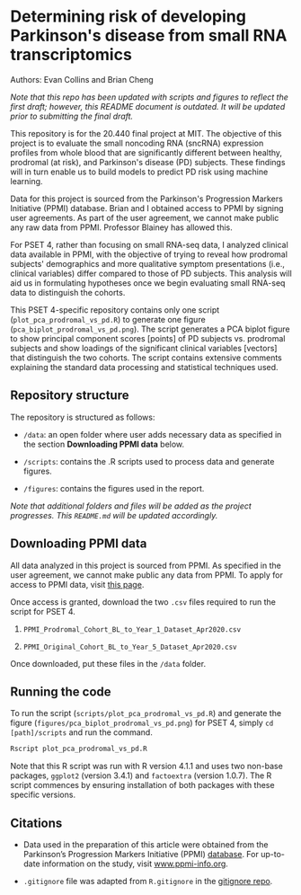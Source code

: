 # Determining risk of developing Parkinson's disease from small RNA transcriptomics

Authors: Evan Collins and Brian Cheng

*Note that this repo has been updated with scripts and figures to reflect the first draft; however, this README document is outdated. It will be updated prior to submitting the final draft.*

This repository is for the 20.440 final project at MIT. The objective of this project is to evaluate the small noncoding RNA (sncRNA) expression profiles from whole blood that are significantly different between healthy, prodromal (at risk), and Parkinson's disease (PD) subjects. These findings will in turn enable us to build models to predict PD risk using machine learning.

Data for this project is sourced from the Parkinson's Progression Markers Initiative (PPMI) database. Brian and I obtained access to PPMI by signing user agreements. As part of the user agreement, we cannot make public any raw data from PPMI. Professor Blainey has allowed this. 

For PSET 4, rather than focusing on small RNA-seq data, I analyzed clinical data available in PPMI, with the objective of trying to reveal how prodromal subjects' demographics and more qualitative symptom presentations (i.e., clinical variables) differ compared to those of PD subjects. This analysis will aid us in formulating hypotheses once we begin evaluating small RNA-seq data to distinguish the cohorts.

This PSET 4-specific repository contains only one script (`plot_pca_prodromal_vs_pd.R`) to generate one figure (`pca_biplot_prodromal_vs_pd.png`). The script generates a PCA biplot figure to show principal component scores [points] of PD subjects vs. prodromal subjects and show loadings of the significant clinical variables [vectors] that distinguish the two cohorts. The script contains extensive comments explaining the standard data processing and statistical techniques used.

## Repository structure

The repository is structured as follows:

- `/data`: an open folder where user adds necessary data as specified in the section **Downloading PPMI data** below.

- `/scripts`: contains the .R scripts used to process data and generate figures.

- `/figures`: contains the figures used in the report.

*Note that additional folders and files will be added as the project progresses. This `README.md` will be updated accordingly.*

## Downloading PPMI data

All data analyzed in this project is sourced from PPMI. As specified in the user agreement, we cannot make public any data from PPMI. To apply for access to PPMI data, visit [this page](https://www.ppmi-info.org/access-data-specimens/download-data). 

Once access is granted, download the two `.csv` files required to run the script for PSET 4.

1. `PPMI_Prodromal_Cohort_BL_to_Year_1_Dataset_Apr2020.csv`

2. `PPMI_Original_Cohort_BL_to_Year_5_Dataset_Apr2020.csv`

Once downloaded, put these files in the `/data` folder.

## Running the code

To run the script (`scripts/plot_pca_prodromal_vs_pd.R`) and generate the figure (`figures/pca_biplot_prodromal_vs_pd.png`) for PSET 4, simply `cd [path]/scripts` and run the command. 

```bash
Rscript plot_pca_prodromal_vs_pd.R
```

Note that this R script was run with R version 4.1.1 and uses two non-base packages, `ggplot2` (version 3.4.1) and `factoextra` (version 1.0.7). The R script commences by ensuring installation of both packages with these specific versions.

## Citations

- Data used in the preparation of this article were obtained from the Parkinson’s Progression Markers Initiative (PPMI) [database](https://www.ppmi-info.org/access-data-specimens/download-data). For up-to-date information on the study, visit www.ppmi-info.org.

- `.gitignore` file was adapted from `R.gitignore` in the [gitignore repo](https://github.com/github/gitignore).
